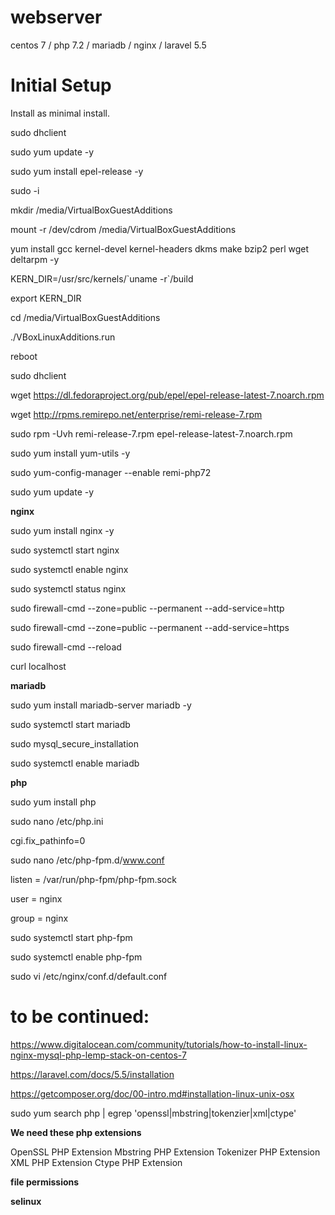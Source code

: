 # webserver
centos 7 / php 7.2 / mariadb / nginx / laravel 5.5

# Initial Setup

Install as minimal install.

sudo dhclient

sudo yum update -y

sudo yum install epel-release -y

sudo -i

mkdir /media/VirtualBoxGuestAdditions

mount -r /dev/cdrom /media/VirtualBoxGuestAdditions

yum install gcc kernel-devel kernel-headers dkms make bzip2 perl wget deltarpm -y


KERN_DIR=/usr/src/kernels/\`uname -r\`/build

export KERN_DIR

cd /media/VirtualBoxGuestAdditions

./VBoxLinuxAdditions.run

reboot

sudo dhclient


wget https://dl.fedoraproject.org/pub/epel/epel-release-latest-7.noarch.rpm

wget http://rpms.remirepo.net/enterprise/remi-release-7.rpm

sudo rpm -Uvh remi-release-7.rpm epel-release-latest-7.noarch.rpm


sudo yum install yum-utils -y

sudo yum-config-manager --enable remi-php72

sudo yum update -y

**nginx**

sudo yum install nginx -y


sudo systemctl start nginx

sudo systemctl enable nginx

sudo systemctl status nginx


sudo firewall-cmd --zone=public --permanent --add-service=http

sudo firewall-cmd --zone=public --permanent --add-service=https

sudo firewall-cmd --reload


curl localhost

**mariadb**

sudo yum install mariadb-server mariadb -y

sudo systemctl start mariadb

sudo mysql_secure_installation

sudo systemctl enable mariadb


**php**

sudo yum install php



sudo nano /etc/php.ini 

cgi.fix_pathinfo=0


sudo nano /etc/php-fpm.d/www.conf

listen = /var/run/php-fpm/php-fpm.sock

user = nginx

group = nginx

sudo systemctl start php-fpm

sudo systemctl enable php-fpm


sudo vi /etc/nginx/conf.d/default.conf


# to be continued:
https://www.digitalocean.com/community/tutorials/how-to-install-linux-nginx-mysql-php-lemp-stack-on-centos-7

https://laravel.com/docs/5.5/installation

https://getcomposer.org/doc/00-intro.md#installation-linux-unix-osx


sudo yum search php | egrep 'openssl|mbstring|tokenzier|xml|ctype'

**We need these php extensions**

OpenSSL PHP Extension
Mbstring PHP Extension
Tokenizer PHP Extension
XML PHP Extension
Ctype PHP Extension

**file permissions**

**selinux**
